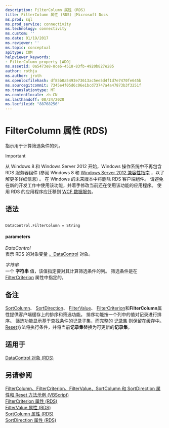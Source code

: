 ```yaml
---
description: FilterColumn 属性 (RDS)
title: FilterColumn 属性 (RDS) |Microsoft Docs
ms.prod: sql
ms.prod_service: connectivity
ms.technology: connectivity
ms.custom: ''
ms.date: 01/19/2017
ms.reviewer: ''
ms.topic: conceptual
apitype: COM
helpviewer_keywords:
- FilterColumn property [ADO]
ms.assetid: 0a5473e8-8ce6-4518-83fb-4920b827e285
author: rothja
ms.author: jroth
ms.openlocfilehash: df85b0a5493e73613ac5ee5d4f1d7e7470fe645b
ms.sourcegitcommit: 7345e4f05d6c06e1bcd73747a4a47873b3f3251f
ms.translationtype: MT
ms.contentlocale: zh-CN
ms.lasthandoff: 08/24/2020
ms.locfileid: "88768256"
---
```

# <a name="filtercolumn-property-rds"></a>FilterColumn 属性 (RDS)
指示用于计算筛选条件的列。  
  
> [!IMPORTANT]
>  从 Windows 8 和 Windows Server 2012 开始，Windows 操作系统中不再包含 RDS 服务器组件 (参阅 Windows 8 和 [Windows Server 2012 兼容性指南](https://www.microsoft.com/download/details.aspx?id=27416) ，以了解更多详细信息) 。 在 Windows 的未来版本中将删除 RDS 客户端组件。 请避免在新的开发工作中使用该功能，并着手修改当前还在使用该功能的应用程序。 使用 RDS 的应用程序应迁移到 [WCF 数据服务](https://go.microsoft.com/fwlink/?LinkId=199565)。  
  
## <a name="syntax"></a>语法  
  
```  
  
DataControl.FilterColumn = String  
```  
  
#### <a name="parameters"></a>parameters  
 *DataControl*  
 表示 RDS 的对象变量 [。DataControl](./datacontrol-object-rds.md) 对象。  
  
 *字符串*  
 一个 **字符串** 值，该值指定要对其计算筛选条件的列。 筛选条件是在 [FilterCriterion](./filtercriterion-property-rds.md) 属性中指定的。  
  
## <a name="remarks"></a>备注  
 [SortColumn](./sortcolumn-property-rds.md)、 [SortDirection](./sortdirection-property-rds.md)、 [FilterValue](./filtervalue-property-rds.md)、 [FilterCriterion](./filtercriterion-property-rds.md)和**FilterColumn**属性提供客户端缓存上的排序和筛选功能。 排序功能按一个列中的值对记录进行排序。 筛选功能显示基于查找条件的记录子集，而完整的 [记录集](../ado-api/recordset-object-ado.md) 则保留在缓存中。 [Reset](./reset-method-rds.md)方法将执行条件，并将当前**记录集**替换为可更新的**记录集**。  
  
## <a name="applies-to"></a>适用于  
 [DataControl 对象 (RDS)](./datacontrol-object-rds.md)  
  
## <a name="see-also"></a>另请参阅  
 [FilterColumn、FilterCriterion、FilterValue、SortColumn 和 SortDirection 属性和 Reset 方法示例 (VBScript) ](./filter-column-criterion-value-sortcolumn-sortdirection-example-vbscript.md)   
 [FilterCriterion 属性 (RDS) ](./filtercriterion-property-rds.md)   
 [FilterValue 属性 (RDS) ](./filtervalue-property-rds.md)   
 [SortColumn 属性 (RDS) ](./sortcolumn-property-rds.md)   
 [SortDirection 属性 (RDS)](./sortdirection-property-rds.md)